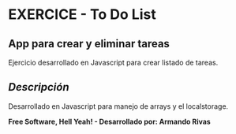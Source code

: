 # EXERCICE - To Do List 
## App para crear y eliminar tareas
Ejercicio desarrollado en Javascript para crear listado de tareas.
## _Descripción_
Desarrollado en Javascript para manejo de arrays y el localstorage.

**Free Software, Hell Yeah! -  Desarrollado por: Armando Rivas**